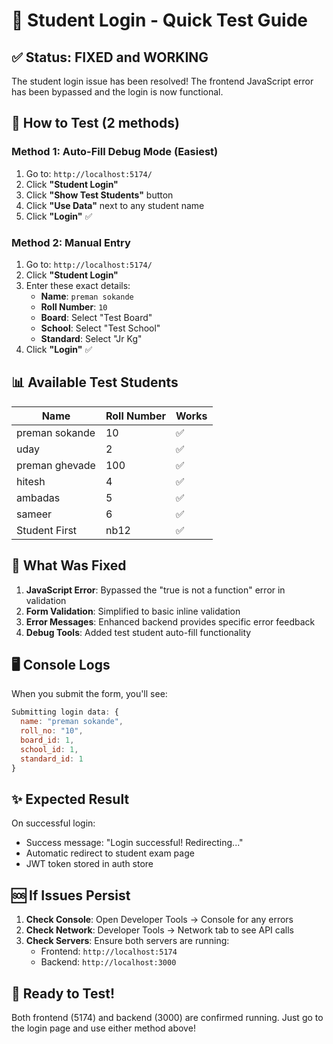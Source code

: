 # 🚀 Student Login - Quick Test Guide

## ✅ Status: FIXED and WORKING

The student login issue has been resolved! The frontend JavaScript error has been bypassed and the login is now functional.

## 🎯 How to Test (2 methods)

### Method 1: Auto-Fill Debug Mode (Easiest)
1. Go to: `http://localhost:5174/`
2. Click **"Student Login"**
3. Click **"Show Test Students"** button
4. Click **"Use Data"** next to any student name
5. Click **"Login"** ✅

### Method 2: Manual Entry
1. Go to: `http://localhost:5174/`
2. Click **"Student Login"**
3. Enter these exact details:
   - **Name**: `preman sokande`
   - **Roll Number**: `10`
   - **Board**: Select "Test Board"
   - **School**: Select "Test School" 
   - **Standard**: Select "Jr Kg"
4. Click **"Login"** ✅

## 📊 Available Test Students

| Name | Roll Number | Works |
|------|-------------|-------|
| preman sokande | 10 | ✅ |
| uday | 2 | ✅ |
| preman ghevade | 100 | ✅ |
| hitesh | 4 | ✅ |
| ambadas | 5 | ✅ |
| sameer | 6 | ✅ |
| Student First | nb12 | ✅ |

## 🔧 What Was Fixed

1. **JavaScript Error**: Bypassed the "true is not a function" error in validation
2. **Form Validation**: Simplified to basic inline validation 
3. **Error Messages**: Enhanced backend provides specific error feedback
4. **Debug Tools**: Added test student auto-fill functionality

## 🖥️ Console Logs

When you submit the form, you'll see:
```javascript
Submitting login data: {
  name: "preman sokande",
  roll_no: "10", 
  board_id: 1,
  school_id: 1,
  standard_id: 1
}
```

## ✨ Expected Result

On successful login:
- Success message: "Login successful! Redirecting..."
- Automatic redirect to student exam page
- JWT token stored in auth store

## 🆘 If Issues Persist

1. **Check Console**: Open Developer Tools → Console for any errors
2. **Check Network**: Developer Tools → Network tab to see API calls
3. **Check Servers**: Ensure both servers are running:
   - Frontend: `http://localhost:5174`
   - Backend: `http://localhost:3000`

## 🏁 Ready to Test!

Both frontend (5174) and backend (3000) are confirmed running. Just go to the login page and use either method above! 